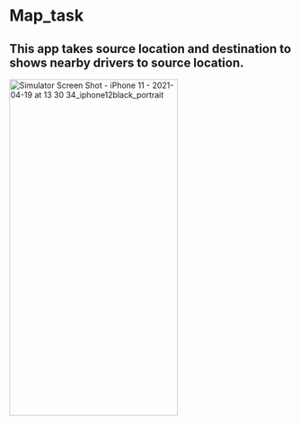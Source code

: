 # Map_task
## This app takes source location and destination to shows nearby drivers to source location.

<img src="https://user-images.githubusercontent.com/69890404/115750096-16ee3b00-a398-11eb-94db-8302f393a567.png" alt="Simulator Screen Shot - iPhone 11 - 2021-04-19 at 13 30 34_iphone12black_portrait" width="300" height="600" />
